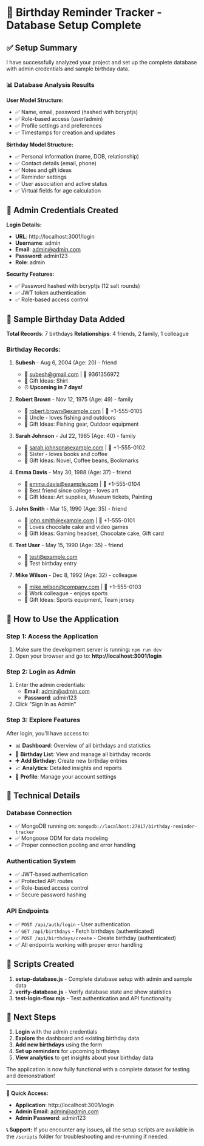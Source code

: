 # 🎂 Birthday Reminder Tracker - Database Setup Complete

## ✅ Setup Summary

I have successfully analyzed your project and set up the complete database with admin credentials and sample birthday data.

### 📊 Database Analysis Results

**User Model Structure:**
- ✅ Name, email, password (hashed with bcryptjs)
- ✅ Role-based access (user/admin)
- ✅ Profile settings and preferences
- ✅ Timestamps for creation and updates

**Birthday Model Structure:**
- ✅ Personal information (name, DOB, relationship)
- ✅ Contact details (email, phone)
- ✅ Notes and gift ideas
- ✅ Reminder settings
- ✅ User association and active status
- ✅ Virtual fields for age calculation

## 🔐 Admin Credentials Created

**Login Details:**
- **URL**: http://localhost:3001/login
- **Username**: admin
- **Email**: admin@admin.com
- **Password**: admin123
- **Role**: admin

**Security Features:**
- ✅ Password hashed with bcryptjs (12 salt rounds)
- ✅ JWT token authentication
- ✅ Role-based access control

## 🎂 Sample Birthday Data Added

**Total Records**: 7 birthdays
**Relationships**: 4 friends, 2 family, 1 colleague

### Birthday Records:
1. **Subesh** - Aug 6, 2004 (Age: 20) - friend
   - 📧 subesh@gmail.com | 📱 9361356972
   - 🎁 Gift Ideas: Shirt
   - ⏰ **Upcoming in 7 days!**

2. **Robert Brown** - Nov 12, 1975 (Age: 49) - family
   - 📧 robert.brown@example.com | 📱 +1-555-0105
   - 📝 Uncle - loves fishing and outdoors
   - 🎁 Gift Ideas: Fishing gear, Outdoor equipment

3. **Sarah Johnson** - Jul 22, 1985 (Age: 40) - family
   - 📧 sarah.johnson@example.com | 📱 +1-555-0102
   - 📝 Sister - loves books and coffee
   - 🎁 Gift Ideas: Novel, Coffee beans, Bookmarks

4. **Emma Davis** - May 30, 1988 (Age: 37) - friend
   - 📧 emma.davis@example.com | 📱 +1-555-0104
   - 📝 Best friend since college - loves art
   - 🎁 Gift Ideas: Art supplies, Museum tickets, Painting

5. **John Smith** - Mar 15, 1990 (Age: 35) - friend
   - 📧 john.smith@example.com | 📱 +1-555-0101
   - 📝 Loves chocolate cake and video games
   - 🎁 Gift Ideas: Gaming headset, Chocolate cake, Gift card

6. **Test User** - May 15, 1990 (Age: 35) - friend
   - 📧 test@example.com
   - 📝 Test birthday entry

7. **Mike Wilson** - Dec 8, 1992 (Age: 32) - colleague
   - 📧 mike.wilson@company.com | 📱 +1-555-0103
   - 📝 Work colleague - enjoys sports
   - 🎁 Gift Ideas: Sports equipment, Team jersey

## 🚀 How to Use the Application

### Step 1: Access the Application
1. Make sure the development server is running: `npm run dev`
2. Open your browser and go to: **http://localhost:3001/login**

### Step 2: Login as Admin
1. Enter the admin credentials:
   - **Email**: admin@admin.com
   - **Password**: admin123
2. Click "Sign In as Admin"

### Step 3: Explore Features
After login, you'll have access to:
- 📊 **Dashboard**: Overview of all birthdays and statistics
- 🎂 **Birthday List**: View and manage all birthday records
- ➕ **Add Birthday**: Create new birthday entries
- 📈 **Analytics**: Detailed insights and reports
- 👤 **Profile**: Manage your account settings

## 🔧 Technical Details

### Database Connection
- ✅ MongoDB running on: `mongodb://localhost:27017/birthday-reminder-tracker`
- ✅ Mongoose ODM for data modeling
- ✅ Proper connection pooling and error handling

### Authentication System
- ✅ JWT-based authentication
- ✅ Protected API routes
- ✅ Role-based access control
- ✅ Secure password hashing

### API Endpoints
- ✅ `POST /api/auth/login` - User authentication
- ✅ `GET /api/birthdays` - Fetch birthdays (authenticated)
- ✅ `POST /api/birthdays/create` - Create birthday (authenticated)
- ✅ All endpoints working with proper error handling

## 📁 Scripts Created

1. **setup-database.js** - Complete database setup with admin and sample data
2. **verify-database.js** - Verify database state and show statistics
3. **test-login-flow.mjs** - Test authentication and API functionality

## 🎉 Next Steps

1. **Login** with the admin credentials
2. **Explore** the dashboard and existing birthday data
3. **Add new birthdays** using the form
4. **Set up reminders** for upcoming birthdays
5. **View analytics** to get insights about your birthday data

The application is now fully functional with a complete dataset for testing and demonstration!

---

**🔗 Quick Access:**
- **Application**: http://localhost:3001/login
- **Admin Email**: admin@admin.com
- **Admin Password**: admin123

**📞 Support:**
If you encounter any issues, all the setup scripts are available in the `/scripts` folder for troubleshooting and re-running if needed.